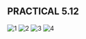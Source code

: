 PRACTICAL 5.12
------------------------------
![1](https://cloud.githubusercontent.com/assets/16949393/14378705/fe52e9ba-fd93-11e5-928c-13cdc9ab9a9d.png)
![2](https://cloud.githubusercontent.com/assets/16949393/14378709/032cc4ce-fd94-11e5-9400-d94598f268e9.png)
![3](https://cloud.githubusercontent.com/assets/16949393/14378711/05665fd4-fd94-11e5-9fb3-767a0f209407.png)
![4](https://cloud.githubusercontent.com/assets/16949393/14378714/09d6c810-fd94-11e5-9a40-8f17949f61fc.png)
